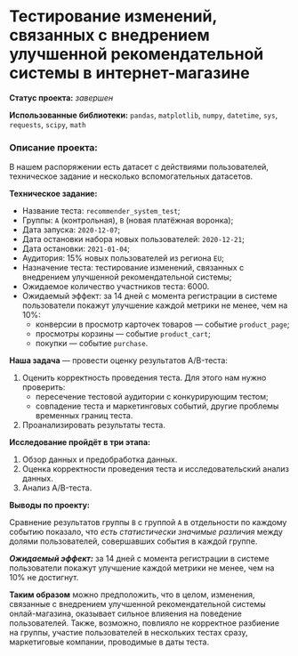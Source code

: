 # Тестирование изменений, связанных с внедрением улучшенной рекомендательной системы в интернет-магазине


**Статус проекта:** *завершен*

**Использованные библиотеки:** `pandas`, `matplotlib`, `numpy`, `datetime`, `sys`, `requests`, `scipy`, `math`

### Описание проекта:

В нашем распоряжении есть датасет с действиями пользователей, техническое задание и несколько вспомогательных датасетов.

**Техническое задание:**
* Название теста: `recommender_system_test`;
* Группы: `А` (контрольная), `B` (новая платёжная воронка);
* Дата запуска: `2020-12-07`;
* Дата остановки набора новых пользователей: `2020-12-21`;
* Дата остановки: `2021-01-04`;
* Аудитория: 15% новых пользователей из региона `EU`;
* Назначение теста: тестирование изменений, связанных с внедрением улучшенной рекомендательной системы;
* Ожидаемое количество участников теста: 6000.
* Ожидаемый эффект: за 14 дней с момента регистрации в системе пользователи покажут улучшение каждой метрики не менее, чем на 10%:
    - конверсии в просмотр карточек товаров — событие `product_page`;
    - просмотры корзины — событие `product_cart`;
    - покупки — событие `purchase`.
 
**Наша задача** — провести оценку результатов A/B-теста:
1. Оценить корректность проведения теста. Для этого нам нужно проверить:
    * пересечение тестовой аудитории с конкурирующим тестом;
    * совпадение теста и маркетинговых событий, другие проблемы временных границ теста.
2. Проанализировать результаты теста.

**Исследование пройдёт в три этапа:**

1. Обзор данных и предобработка данных.
2. Оценка корректности проведения теста и исследовательский анализ данных.
3. Анализ A/B-теста.

**Выводы по проекту:**

Сравнение результатов группы `В` с группой `А` в отдельности по каждому событию показало, что *есть статистически значимые различия* 
между долями пользователей, совершавших события в каждой группе.
    
***Ожидаемый эффект:*** за 14 дней с момента регистрации в системе пользователи покажут улучшение каждой метрики не менее, чем на 10% не достигнут.
    
**Таким образом** можно предположить, что в целом, изменения, связанные с внедрением улучшенной рекомендательной системы онлай-магазина,
оказывает сильное влияения на поведение пользователей. Также, возможно, повлияло не корректное разбиение на группы, участие пользователей
в нескольких тестах сразу, маркетиговые компании, проводимые в даты теста.
